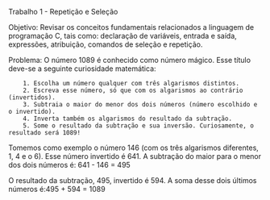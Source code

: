 Trabalho 1 - Repetição e Seleção

Objetivo:
    Revisar os conceitos fundamentais relacionados a linguagem de programação C, tais como: declaração de variáveis, entrada e saída, expressões, atribuição, comandos de seleção e repetição.

Problema:
    O número 1089 é conhecido como número mágico. Esse título deve-se a seguinte curiosidade matemática:

        1. Escolha um número qualquer com três algarismos distintos.
        2. Escreva esse número, só que com os algarismos ao contrário (invertidos).
        3. Subtraia o maior do menor dos dois números (número escolhido e o invertido).
        4. Inverta também os algarismos do resultado da subtração.
        5. Some o resultado da subtração e sua inversão. Curiosamente, o resultado será 1089!

Tomemos como exemplo o número 146 (com os três algarismos diferentes, 1, 4 e o 6). Esse número invertido é 641. A subtração do maior para o menor dos dois números é: 641 - 146 = 495

O resultado da subtração, 495, invertido é 594. A soma desse dois últimos números é:495 + 594 = 1089
